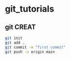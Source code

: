# git_tutorials

## git CREAT 
```sh
git init
git add .
git commit -m "first commit"
git push -u origin main
```

